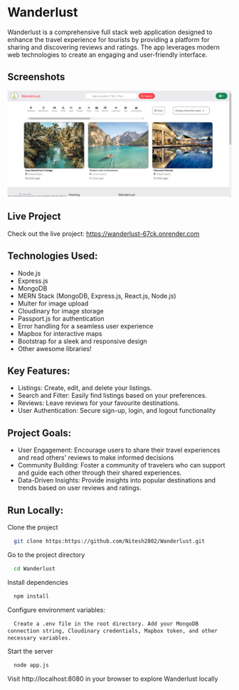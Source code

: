 
# Wanderlust

Wanderlust is a comprehensive full stack web application designed to enhance the travel experience for tourists by providing a platform for sharing and discovering reviews and ratings. The app leverages modern web technologies to create an engaging and user-friendly interface.

## Screenshots

![App Screenshot](https://github.com/Nitesh2802/Wanderlust/blob/main/public/images/Screenshot%20(1857).png?raw=true)


## Live Project
Check out the live project: https://wanderlust-67ck.onrender.com
## Technologies Used:

 - Node.js
 - Express.js
 - MongoDB
 - MERN Stack (MongoDB, Express.js, React.js, Node.js)
 - Multer for image upload
 - Cloudinary for image storage
 - Passport.js for authentication
 - Error handling for a seamless user experience
 - Mapbox for interactive maps
 - Bootstrap for a sleek and responsive design
 - Other awesome libraries!

## Key Features:

 - Listings: Create, edit, and delete your listings.
 - Search and Filter: Easily find listings based on your    preferences.
 - Reviews: Leave reviews for your favourite destinations.
 - User Authentication: Secure sign-up, login, and logout functionality

## Project Goals:

- User Engagement: Encourage users to share their travel experiences and read others' reviews to make informed decisions
- Community Building: Foster a community of travelers who can support and guide each other through their shared experiences.
- Data-Driven Insights: Provide insights into popular destinations and trends based on user reviews and ratings.
## Run Locally:

Clone the project

```bash
  git clone https:https://github.com/Nitesh2802/Wanderlust.git
```

Go to the project directory

```bash
  cd Wanderlust
```

Install dependencies

```bash
  npm install
```

Configure environment variables:

      Create a .env file in the root directory. Add your MongoDB connection string, Cloudinary credentials, Mapbox token, and other necessary variables.

Start the server

```bash
  node app.js
```

Visit http://localhost:8080 in your browser to explore Wanderlust locally


